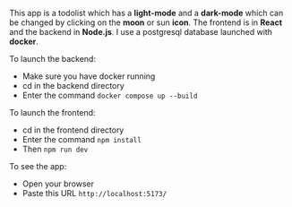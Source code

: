 This app is a todolist which has a **light-mode** and a **dark-mode** which can be changed by clicking on the **moon** or sun **icon**.
The frontend is in **React** and the backend in **Node.js**. I use a postgresql database launched with **docker**.

To launch the backend:

- Make sure you have docker running
- cd in the backend directory
- Enter the command `docker compose up --build`

To launch the frontend:

- cd in the frontend directory
- Enter the command `npm install`
- Then `npm run dev`

To see the app:

- Open your browser
- Paste this URL `http://localhost:5173/`
